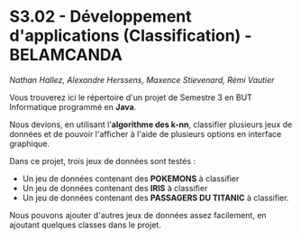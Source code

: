 
# S3.02 - Développement d'applications (Classification) - BELAMCANDA

*Nathan Hallez, Alexandre Herssens, Maxence Stievenard, Rémi Vautier*

Vous trouverez ici le répertoire d'un projet de Semestre 3 en BUT Informatique programmé en **Java**. 

Nous devions, en utilisant l'**algorithme des k-nn**, classifier plusieurs jeux de données et de pouvoir l'afficher à l'aide de plusieurs options en interface graphique.

Dans ce projet, trois jeux de données sont testés : 

- Un jeu de données contenant des **POKEMONS** à classifier
- Un jeu de données contenant des **IRIS** à classifier
- Un jeu de données contenant des **PASSAGERS DU TITANIC** à classifier.

Nous pouvons ajouter d'autres jeux de données assez facilement, en ajoutant quelques classes dans le projet. 



